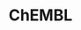 ---
layout: default
bigquery: https://console.cloud.google.com/bigquery?p=patents-public-data&d=ebi_chembl&page=dataset
citation: '"The ChEMBL database in 2017." Anna Gaulton, Anne Hersey, Michał Nowotka,
  A Patrícia Bento, Jon Chambers, David Mendez, Prudence Mutowo, Francis Atkinson,
  Louisa J Bellis, Elena Cibrián-Uhalte, Mark Davies, Nathan Dedman, Anneli Karlsson,
  María Paula Magariños, John P Overington, George Papadatos, Ines Smit, Andrew R
  Leach Nucleic acids Research (2017) 45 (Database Issue), D945-D954'
contributors: European Bioinformatics Institute
cost: None
description: ChEMBL Data is a manually curated database of small molecules used in
  drug discovery, including information about existing patented drugs.
documentation: 'schema: https://www.ebi.ac.uk/chembl/db_schema


  '
last_edit: 04/11/2022, 11:40:57
location: https://console.cloud.google.com/marketplace/product/google_patents_public_datasets/chembl
maintained_by: EMBL-EBI, an outstation of European Molecular Biology Laboratory
related_publications: '

  ChEMBL: towards direct deposition of bioassay data.


  Mendez D, Gaulton A, Bento AP, Chambers J, De Veij M, Félix E, Magariños MP, Mosquera
  JF, Mutowo P, Nowotka M, Gordillo-Marañón M, Hunter F, Junco L, Mugumbate G, Rodriguez-Lopez
  M, Atkinson F, Bosc N, Radoux CJ, Segura-Cabrera A, Hersey A, Leach AR.


  — Nucleic Acids Res. 2019; 47(D1):D930-D940. doi: 10.1093/nar/gky1075

  '
schema_fields:
- ddd_comment
- mechanism_of_action
- sequence
- potential_duplicate
- activity_id
- site_name
- mesh_heading
- usan_year
- mol_frac_id
- activity_count
- standard_text_value
- uberon_id
- relation
- curated_by
- ro3_pass
- journal
- homologue
- abstract
- disease_efficacy
- acd_logd
- chembl_id
- atc_code
- level1_description
- pathway_id
- parent_id
- as_id
- delist_flag
- previous_company
- updated_on
- published_type
- metref_id
- site_residues
- clo_id
- db_version
- irac_class_id
- warning_description
- target_mapping
- acd_logp
- src_description
- component_type
- full_mwt
- domain_description
- assay_category
- action_type
- num_ro5_violations
- patent_expire_date
- assay_desc
- publication_number
- cell_ontology_id
- structure_type
- targrel_id
- volume
- therapeutic_flag
- compound_key
- assay_cell_type
- go_id
- status
- component_synonym
- caloha_id
- subgroup
- assay_subcellular_fraction
- withdrawn_country
- mechanism_comment
- usan_stem_definition
- assay_param_id
- alert_name
- topical
- level5
- company
- molfile
- efo_id
- job_id
- stat
- alert_set_id
- canonical_smiles
- binding_site_comment
- mecref_id
- withdrawn_year
- ddd_value
- warning_type
- prodrug
- molregno
- level2_description
- domain_id
- first_approval
- standard_inchi
- pubmed_id
- efo_term
- patent_use_code
- protein_class_synonym
- tax_id
- who_name
- value
- mc_target_accession
- assay_tissue
- route
- usan_stem
- bei
- cpd_str_alert_id
- selectivity_comment
- title
- acd_most_bpka
- irac_code
- doi
- issue
- research_stem
- syn_type
- drug_substance_flag
- country
- warning_country
- cell_source_tissue
- ref_url
- synonyms
- patent_id
- trade_name
- cl_lincs_id
- prediction_method
- protein_class_desc
- parameter_value
- component_id
- strength
- tissue_id
- comp_go_id
- creation_date
- standard_type
- warning_id
- ref_type
- active_ingredient
- last_page
- last_active
- ddd_id
- bao_id
- parenteral
- molecular_mechanism
- hba
- updated_by
- ridx
- cx_logp
- predbind_id
- met_conversion
- stem_class
- lle
- parent_go_id
- tbl
- pchembl_value
- cx_most_bpka
- chebi_par_id
- ad_type
- assay_class_id
- protein_class_id
- assay_source
- prod_pat_id
- withdrawn_reason
- normal_range_min
- parent_molregno
- level4_description
- actsm_id
- direct_interaction
- biocomp_id
- alert_id
- relationship_desc
- ddd_units
- assay_organism
- parent_type
- qudt_units
- cidx
- standard_upper_value
- cell_id
- bto_id
- mol_atc_id
- warning_year
- frac_code
- isoform
- qed_weighted
- first_in_class
- uo_units
- oc_id
- approval_date
- dosed_ingredient
- frac_class_id
- downgraded
- priority
- set_name
- organism
- l1
- mc_target_type
- related_tid
- tid_fixed
- src_assay_id
- who_extra
- start_position
- heavy_atoms
- doc_type
- met_comment
- cell_source_tax_id
- hbd
- annotation
- pathway_key
- res_stem_id
- chirality
- sequence_md5sum
- ass_cls_map_id
- assay_id
- active_molregno
- mol_hrac_id
- le
- mw_freebase
- num_lipinski_ro5_violations
- indref_id
- species_group_flag
- hba_lipinski
- stem
- smarts
- ingredient
- product_id
- enzyme_name
- version
- hbd_lipinski
- compsyn_id
- entity_type
- published_relation
- assay_strain
- text_value
- mesh_id
- data_validity_comment
- black_box_warning
- cx_most_apka
- variant_id
- level3_description
- helm_notation
- src_compound_id
- substrate_record_id
- cell_name
- cell_source_organism
- ref_id
- mc_target_name
- confidence_score
- authors
- tid
- molecular_species
- standard_units
- inorganic_flag
- standard_inchi_key
- l2
- end_position
- source
- usan_substem
- assay_type
- name
- comments
- molsyn_id
- hrac_code
- result_flag
- label
- mutation
- assay_tax_id
- compound_name
- ddd_admr
- max_phase_for_ind
- db_source
- target_desc
- formulation_id
- full_molformula
- l8
- bao_endpoint
- class_level
- standard_relation
- hrac_class_id
- patent_no
- drug_record_id
- acd_most_apka
- smid
- cell_description
- num_alerts
- published_value
- record_id
- rtb
- ap_id
- src_id
- cx_logd
- year
- drugind_id
- source_domain_id
- idx
- level1
- withdrawn_class
- l5
- standard_flag
- level4
- comp_class_id
- activity_comment
- relationship
- usan_stem_id
- compd_id
- natural_product
- availability_type
- assay_test_type
- mc_organism
- site_id
- enzyme_tid
- warnref_id
- bao_format
- indication_class
- parameter_type
- standard_value
- alogp
- metabolite_record_id
- nda_type
- aidx
- published_units
- aromatic_rings
- l3
- oral
- mol_irac_id
- pref_name
- short_name
- description
- max_phase
- mc_tax_id
- mec_id
- accession
- log_id
- first_page
- domain_type
- l6
- std_act_id
- level2
- curation_comment
- level3
- innovator_company
- normal_range_max
- src_short_name
- target_type
- rgid
- submission_date
- l7
- molecule_type
- relationship_type
- major_class
- applicant_full_name
- domain_name
- co_stem_id
- path
- targcomp_id
- sei
- type
- aspect
- definition
- psa
- sitecomp_id
- upper_value
- units
- dosage_form
- warning_class
- mw_monoisotopic
- withdrawn_flag
- class_type
- met_id
- polymer_flag
- confidence
- protclasssyn_id
- entity_id
- doc_id
- orig_description
- toid
- drug_product_flag
- cellosaurus_id
- l4
shortname: chembl
tags:
- biotechnology
- health
- chemical
- bioinformatics
- medical
terms_of_use: CC BY-SA 3.0
title: ChEMBL
uuid: e232a192-965c-4ec9-904c-155b6dfe56c5
---